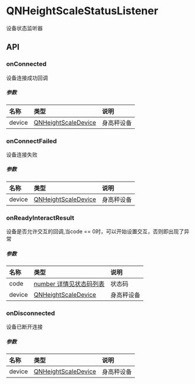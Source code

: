 # QNHeightScaleStatusListener

设备状态监听器

## API

### onConnected

设备连接成功回调

##### 参数

| 名称     | 类型                                         | 说明      |
|:-------|:-------------------------------------------|:--------|
| device | [QNHeightScaleDevice](QNHeightScaleDevice) | 身高秤设备 |

### onConnectFailed

设备连接失败

##### 参数

| 名称     | 类型                                         | 说明      |
|:-------|:-------------------------------------------|:--------|
| device | [QNHeightScaleDevice](QNHeightScaleDevice) | 身高秤设备 |

### onReadyInteractResult

设备是否允许交互的回调,当code == 0时，可以开始设置交互，否则即出现了异常

##### 参数

| 名称     | 类型                                         | 说明      |
|:-------|:-------------------------------------------|:--------|
| code   | [number 详情见状态码列表](../../Code.md#设备相关)            | 状态码     |
| device | [QNHeightScaleDevice](QNHeightScaleDevice) | 身高秤设备 |

### onDisconnected

设备已断开连接

##### 参数

| 名称     | 类型                                         | 说明      |
|:-------|:-------------------------------------------|:--------|
| device | [QNHeightScaleDevice](QNHeightScaleDevice) | 身高秤设备 |
